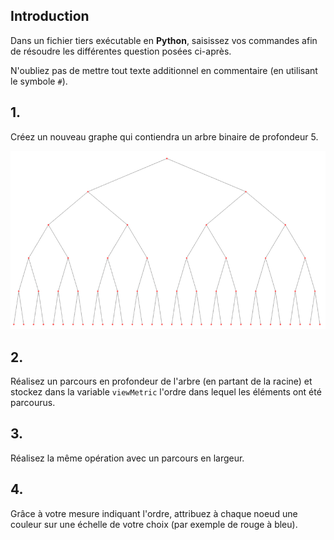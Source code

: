 ## Introduction 

Dans un fichier tiers exécutable en **Python**, saisissez vos commandes afin de résoudre les différentes question posées ci-après.

N'oubliez pas de mettre tout texte additionnel en commentaire (en utilisant le symbole `#`).

## 1.

Créez un nouveau graphe qui contiendra un arbre binaire de profondeur 5.

![image](image/4_1.png)


## 2.

Réalisez un parcours en profondeur de l'arbre (en partant de la racine) et stockez dans la variable `viewMetric` l'ordre dans lequel les éléments ont été parcourus.


## 3.

Réalisez la même opération avec un parcours en largeur.

## 4.

Grâce à votre mesure indiquant l'ordre, attribuez à chaque noeud une couleur sur une échelle de votre choix (par exemple de rouge à bleu).


